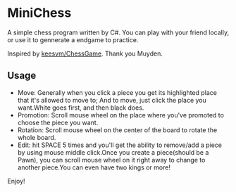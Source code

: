 # MiniChess

A simple chess program written by C#. You can play with your friend locally, or use it to gennerate a endgame to practice.

Inspired by  [keesvm/ChessGame](https://github.com/keesvm/ChessGame). Thank you Muyden.


## Usage

- Move: Generally when you click a piece you get its highlighted place that it's allowed to move to; And to move, just click the place you want.White goes first, and then black does.
- Promotion: Scroll mouse wheel on the place where you've promoted to choose the piece you want.
- Rotation: Scroll mouse wheel on the center of the board to rotate the whole board.
- Edit: hit SPACE 5 times and you'll get the ability to remove/add a piece by using mouse middle click.Once you create a piece(should be a Pawn), you can scroll mouse wheel on it right away to change to another piece.You can even have two kings or more!

Enjoy!
